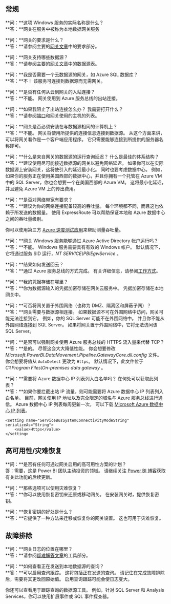 ## <a name="general"></a>常规
**问：**这项 Windows 服务的实际名称是什么？  
**答：**网关在服务中被称为本地数据网关服务

**问：**网关的要求是什么？  
**答：**请参阅主要的[网关文章](../service-gateway-onprem.md)中的要求部分。

**问：**网关支持哪些数据源？  
**答：**请参阅主要的[网关文章](../service-gateway-onprem.md)中的数据源表。

**问：**我是否需要一个云数据源的网关，如 Azure SQL 数据库？  
**答：**不！ 该服务可连接到数据源而无需网关。

**问：**是否有任何从云到网关的入站连接？  
**答：**不能。 网关使用到 Azure 服务总线的出站连接。

**问：**如果我阻止了出站连接怎么办？ 我需要打开什么？  
**答：**请参阅[端口](../service-gateway-onprem.md#ports)和网关使用的主机的列表。

**问：**网关是否必须安装在与数据源相同的计算机上？  
**答：**不能。 网关将使用所提供的连接信息连接到数据源。 从这个方面来讲，可以将网关看作是一个客户端应用程序。 它只需要能够连接到所提供的服务器名称即可。

**问：**什么是来自网关的数据源的运行查询延迟？ 什么是最佳的体系结构？  
**答：**建议使用尽可能接近数据源的网关以避免网络延迟。 如果你可以在实际数据源上安装网关，这将使引入的延迟最小化。 同时也要考虑数据中心。 例如，如果你的服务正在使用美国西部的数据中心，并且你拥有一个托管在 Azure VM 中的 SQL Server，你也会想要一个在美国西部的 Azure VM。 这将最小化延迟，并且避免 Azure VM 上的传出费用。

**问：**是否对网络带宽有要求？  
**答：**建议为你的网络连接配备较高的吞吐量。 每个环境都不同，而且这也依赖于所发送的数据量。 使用 ExpressRoute 可以帮助保证本地和 Azure 数据中心之间的吞吐量级别。

你可以使用第三方 [Azure 速度测试应用](http://azurespeedtest.azurewebsites.net/)来帮助测量吞吐量。

**问：**网关 Windows 服务能够通过 Azure Active Directory 帐户运行吗？  
**答：**不能。 Windows 服务需要具有有效的 Windows 帐户。 默认情况下，它将通过服务 SID 运行，*NT SERVICE\PBIEgwService* 。

**问：**结果如何发送回云？  
**答：**通过 Azure 服务总线的方式完成。 有关详细信息，请参阅[工作方式](../service-gateway-onprem.md#how-the-gateway-works)。

**问：**我的凭据存储在哪里？  
**答：**你为数据源输入的凭据加密存储在网关云服务中。 凭据加密存储在本地网关中。

**问：**可否将网关置于外围网络（也称为 DMZ、隔离区和屏蔽子网）？  
**答：**网关需要与数据源相连接。 如果数据源不可在外围网络中访问，网关可能无法连接到它。 例如，你的 SQL Server 可能不在外围网络中。 并且你不能从外围网络连接到 SQL Server。 如果将网关置于外围网络中，它将无法访问该 SQL Server。

**问：**是否可以强制网关使用 Azure 服务总线的 HTTPS 流入量来代替 TCP？  
**答：**是的。 尽管这会大大降低性能。 你会想要修改 *Microsoft.PowerBI.DataMovement.Pipeline.GatewayCore.dll.config* 文件。 你会想要将值从 `AutoDetect` 更改为 `Https`。 默认情况下，此文件位于 *C:\Program Files\On-premises data gateway* 。

**问：**需要将 Azure 数据中心 IP 列表列入白名单吗？ 在何处可以获取此列表？  
**答：**如果你要拦截出站 IP 流量，则可能需要将 Azure 数据中心 IP 列表列入白名单。 目前，网关使用 IP 地址以及完全限定的域名与 Azure 服务总线进行通信。 Azure 数据中心 IP 列表每周更新一次。 可以下载 [Microsoft Azure 数据中心 IP 列表](https://www.microsoft.com/download/details.aspx?id=41653)。

```
<setting name="ServiceBusSystemConnectivityModeString" serializeAs="String">
    <value>Https</value>
</setting>
```

## <a name="high-availabilitydisaster-recovery"></a>高可用性/灾难恢复
**问：**是否有任何可通过网关启用的高可用性方案的计划？  
答：需要，这是 Power BI 团队主动投资的领域。 请继续关注 [Power BI 博客](https://powerbi.microsoft.com/blog/)获取有关此功能的后续更新。

**问：**那些选项可以使用灾难恢复？  
**答：**你可以使用恢复密钥来还原或移动网关。 在安装网关时，提供恢复密钥。

**问：**恢复密钥的好处是什么？  
**答：**它提供了一种方法来迁移或恢复你的网关设置。 这也可用于灾难恢复。

## <a name="troubleshooting"></a>故障排除
**问：**网关日志的位置在哪里？  
**答：**请参阅[疑难解答文章](../service-gateway-onprem-tshoot.md#tools-for-troubleshooting)的工具部分。

**问：**如何查看正在发送到本地数据源的查询？  
**答：**可以启用查询跟踪。  这将包括正在发送的查询。 请记住在完成故障排除后，需要将其更改回原始值。 启用查询跟踪可能会使日志变大。

你还可以查看用于跟踪查询的数据源工具。 例如，针对 SQL Server 和 Analysis Services，你可以使用扩展事件或 SQL 事件探查器。

